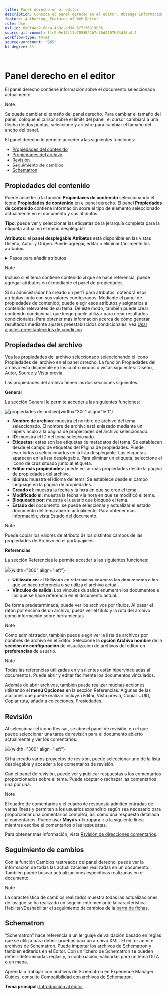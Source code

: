 ```yaml
---
title: Panel derecho en el editor
description: Conozca el panel derecho en el editor. Obtenga información acerca de la interfaz y las funciones de Editor en Adobe Experience Manager Guides.
feature: Authoring, Features of Web Editor
role: User
exl-id: 6a0f4ed2-6eca-4b3c-bd3a-3f72f6919b36
source-git-commit: ffc9a9e15f11e7059822b7cf6d4707b83d15a4f4
workflow-type: tm+mt
source-wordcount: '965'
ht-degree: 1%

---
```


# Panel derecho en el editor

El panel derecho contiene información sobre el documento seleccionado actualmente.

>[!NOTE]
>
> Se puede cambiar el tamaño del panel derecho. Para cambiar el tamaño del panel, coloque el cursor sobre el límite del panel, el cursor cambiará a una flecha de dos puntas, seleccione y arrastre para cambiar el tamaño del ancho del panel.

El panel derecho le permite acceder a las siguientes funciones:

- [Propiedades del contenido](#content-properties)
- [Propiedades del archivo](#file-properties)
- [Revisión](#review)
- [Seguimiento de cambios](#track-changes)
- [Schematron](#schematron)

## Propiedades del contenido

Puede acceder a la función **Propiedades de contenido** seleccionando el icono **Propiedades de contenido** en el panel derecho. El panel **Propiedades de contenido** contiene información sobre el tipo de elemento seleccionado actualmente en el documento y sus atributos.

**Tipo**: puede ver y seleccionar las etiquetas de la jerarquía completa para la etiqueta actual en el menú desplegable.

**Atributos**: el **panel desplegable Atributos** está disponible en las vistas Diseño, Autor y Origen. Puede agregar, editar o eliminar fácilmente los atributos.

<details>
    <summary> Pasos para añadir atributos </summary>


1. Seleccione **Añadir**.

   ![atributos en propiedades de contenido](images/properties-tab-attributes_cs.png){width="300" align="left"}

1. En el panel desplegable **Atributo**, seleccione el atributo en la lista desplegable y especifique el valor de un atributo.  Luego selecciona **Agregar**.

   ![panel de atributos con varios atributos &#x200B;](images/attributes-multiple-properties.png){width="300" align="left"}

1. Para editar el atributo, pasa el ratón sobre él y selecciona **Editar** ![editar-icono](images/edit_pencil_icon.svg).

1. Para eliminar el atributo, pasa el ratón sobre él y selecciona **Eliminar** ![delete-icon](images/Delete_icon.svg).

</details>


>[!NOTE]
>
> Incluso si el tema contiene contenido al que se hace referencia, puede agregar atributos en él mediante el panel de propiedades.

Si su administrador ha creado un perfil para atributos, obtendrá esos atributos junto con sus valores configurados. Mediante el panel de propiedades de contenido, puede elegir esos atributos y asignarlos a contenido relevantes de su tema. De este modo, también puede crear contenido condicional, que luego puede utilizar para crear resultados condicionales. Para obtener más información acerca de cómo generar resultados mediante ajustes preestablecidos condicionales, vea [Usar ajustes preestablecidos de condición](generate-output-use-condition-presets.md#).



## Propiedades del archivo

Vea las propiedades del archivo seleccionado seleccionando el icono Propiedades del archivo en el panel derecho. La función Propiedades del archivo está disponible en los cuatro modos o vistas siguientes: Diseño, Autor, Source y Vista previa.

Las propiedades del archivo tienen las dos secciones siguientes:

**General**

La sección General le permite acceder a las siguientes funciones:

![propiedades de archivo](images/file-properties-general.png){width="300" align="left"}

- **Nombre de archivo**: muestra el nombre de archivo del tema seleccionado. El nombre de archivo está enlazado mediante un hipervínculo a la página de propiedades del archivo seleccionado.
- **ID**: muestra el ID del tema seleccionado.
- **Etiquetas**: estas son las etiquetas de metadatos del tema. Se establecen desde el campo de etiquetas del Página de propiedades. Puede escribirlos o seleccionarlos en la lista desplegable.  Las etiquetas aparecen en la lista desplegable. Para eliminar un etiqueta, seleccione el icono de cruz situado junto al etiqueta.
- **Editar más propiedades**: puede editar más propiedades desde la página de propiedades del archivo.
- **Idioma**: muestra el idioma del tema. Se establece desde el campo language en la página de propiedades.
- **Creado el**: muestra la fecha y la hora en que se creó el tema.
- **Modificado el**: muestra la fecha y la hora en que se modificó el tema.
- **Bloqueado por**: muestra el usuario que bloqueó el tema.
- **Estado del** documento: se puede seleccionar y actualizar el estado documento del tema abierto actualmente. Para obtener más información, vista [Estado del](web-editor-document-states.md#) documento.

>[!NOTE]
>
> Puede copiar los valores de atributo de los distintos campos de las propiedades de Archivo en el portapapeles.

**Referencias**

La sección Referencias le permite acceder a las siguientes funciones:

![](images/file-properties-references.png){width="300" align="left"}

- **Utilizado en**: el Utilizado en referencias enumera los documentos a los que se hace referencia o se utiliza el archivo actual.
- **Vínculos de salida:** Los vínculos de salida enumeran los documentos a los que se hace referencia en el documento actual.

De forma predeterminada, puede ver los archivos por títulos. Al pasar el ratón por encima de un archivo, puede ver el título y la ruta del archivo como información sobre herramientas.

>[!NOTE]
>
> Como administrador, también puede elegir ver la lista de archivos por nombres de archivo en el Editor. Seleccione la **opción Archivo nombre** de la **sección de configuración** de visualización de archivos del editor en **preferencias** de usuario.

>[!NOTE]
>
> Todas las referencias utilizadas en y salientes están hipervinculadas al documentos. Puede abrir y editar fácilmente los documentos vinculados.

Además de abrir archivos, también puede realizar muchas acciones utilizando el **menú Opciones** en la sección Referencias. Algunas de las acciones que puede realizar incluyen Editar, Vista previa, Copiar UUID, Copiar ruta, añadir a colecciones, Propiedades.

## Revisión

Al seleccionar el icono Revisar, se abre el panel de revisión, en el que puede seleccionar una tarea de revisión para el documento abierto actualmente y ver los comentarios.

![](images/review-panel-before-opening.png){width="300" align="left"}

Si ha creado varios proyectos de revisión, puede seleccionar uno de la lista desplegable y acceder a los comentarios de revisión.

Con el panel de revisión, puede ver y publicar respuestas a los comentarios proporcionados sobre el tema. Puede aceptar o rechazar las comentarios una por una.

>[!NOTE]
>
> El cuadro de comentarios y el cuadro de respuesta admiten entradas de varias líneas y permiten a los usuarios expandirlo según sea necesario para proporcionar una comentarios completa, así como una respuesta detallada al comentarios. Puede usar **Mayús +** Intro **&#x200B;**&#x200B;para ir a la siguiente línea mientras escribe el comentarios o las respuestas.

Para obtener más información, vista [Revisión de direcciones comentarios](review-address-review-comments.md#).

## Seguimiento de cambios

Con la función Cambios rastreados del panel derecho, puede ver la información de todas las actualizaciones realizadas en un documento. También puede buscar actualizaciones específicas realizadas en el documento.

>[!NOTE]
>
> La característica de cambios realizados muestra todas las actualizaciones de las que se ha realizado un seguimiento mediante la característica Habilitar/Deshabilitar el seguimiento de cambios de la [barra de fichas](./web-editor-tab-bar.md).

## Schematron

&quot;Schematron&quot; hace referencia a un lenguaje de validación basado en reglas que se utiliza para definir pruebas para un archivo XML. El editor admite archivos de Schematron. Puede importar los archivos de Schematron y también editarlos en el Editor. Con un fichero de Schematron se pueden definir determinadas reglas y, a continuación, validarlas para un tema DITA o un mapa.

Aprenda a trabajar con archivos de Schematron en Experience Manager Guides, consulte [Compatibilidad con archivos de Schematron](./support-schematron-file.md).



**Tema principal:**&#x200B;[&#x200B; Introducción al editor](web-editor.md)
